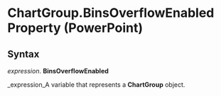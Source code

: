 
# ChartGroup.BinsOverflowEnabled Property (PowerPoint)

## Syntax

 _expression_. **BinsOverflowEnabled**

 _expression_A variable that represents a  **ChartGroup** object.

